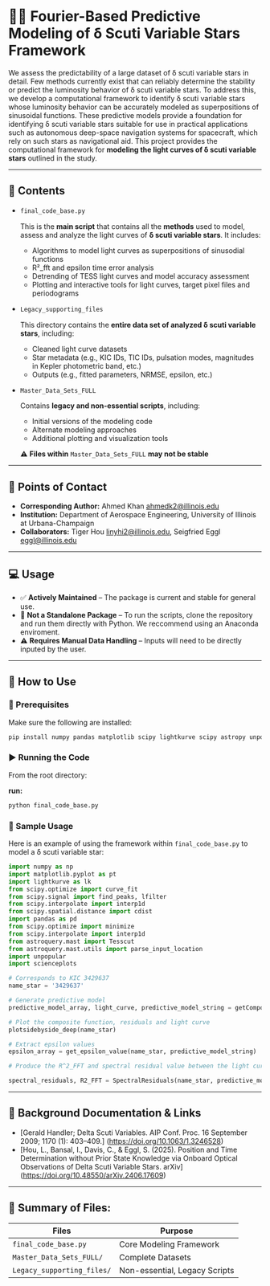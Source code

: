 # 🌠🔭 Fourier-Based Predictive Modeling of δ Scuti Variable Stars Framework

We assess the predictability of a large dataset of δ scuti variable stars in detail. Few methods currently exist that can reliably determine the stability or predict the luminosity behavior of δ scuti variable stars. To address this, we develop a computational framework to identify δ scuti variable stars whose luminosity behavior can be accurately modeled as superpositions of sinusoidal functions. These predictive models provide a foundation for identifying δ scuti variable stars suitable for use in practical applications such as autonomous deep-space navigation systems for spacecraft, which rely on such stars as navigational aid. This project provides the computational framework for **modeling the light curves of δ scuti variable stars** outlined in the study. 


---

## 📂 Contents

- ``` bash
  final_code_base.py
  ```
  This is the **main script** that contains all the **methods** used to model, assess and analyze the light curves of **δ scuti variable stars**. It includes:

  - Algorithms to model light curves as superpositions of sinusodial functions
  - R²_fft and epsilon time error analysis
  - Detrending of TESS light curves and model accuracy assessment 
  - Plotting and interactive tools for light curves, target pixel files and periodograms

- ``` bash
  Legacy_supporting_files
  ```
  This directory contains the **entire data set of analyzed δ scuti variable stars**, including:

  - Cleaned light curve datasets
  - Star metadata (e.g., KIC IDs, TIC IDs, pulsation modes, magnitudes in Kepler photometric band, etc.)
  - Outputs (e.g., fitted parameters, NRMSE, epsilon, etc.)

- ``` bash
  Master_Data_Sets_FULL
  ```
  Contains **legacy and non-essential scripts**, including:

  - Initial versions of the modeling code
  - Alternate modeling approaches
  - Additional plotting and visualization tools

  ⚠️ **Files within** `Master_Data_Sets_FULL` **may not be stable**

---

## 📧 Points of Contact

- **Corresponding Author:** Ahmed Khan  ahmedk2@illinois.edu
- **Institution:** Department of Aerospace Engineering, University of Illinois at Urbana-Champaign
- **Collaborators:** Tiger Hou  linyhi2@illinois.edu, Seigfried Eggl  eggl@illinois.edu

---

## 💻 Usage

- ✅ **Actively Maintained** – The package is current and stable for general use.
- 🚫  **Not a Standalone Package** – To run the scripts, clone the repository and run them directly with Python. We reccommend using an Anaconda enviroment. 
- ⚠️ **Requires Manual Data Handling** – Inputs will need to be directly inputed by the user.

---

## 🚀 How to Use

### 🔧 Prerequisites

Make sure the following are installed:

```bash
pip install numpy pandas matplotlib scipy lightkurve scipy astropy unpopular scienceplots astroquery 
```

### ▶️ Running the Code

From the root directory:

**run:**
```bash
python final_code_base.py
```

### 🌌 Sample Usage

Here is an example of using the framework within `final_code_base.py` to model a δ scuti variable star:

```python
import numpy as np
import matplotlib.pyplot as pt 
import lightkurve as lk 
from scipy.optimize import curve_fit
from scipy.signal import find_peaks, lfilter
from scipy.interpolate import interp1d
from scipy.spatial.distance import cdist
import pandas as pd
from scipy.optimize import minimize
from scipy.interpolate import interp1d
from astroquery.mast import Tesscut
from astroquery.mast.utils import parse_input_location
import unpopular
import scienceplots

# Corresponds to KIC 3429637
name_star = '3429637'

# Generate predictive model
predictive_model_array, light_curve, predictive_model_string = getCompositeSine2_deep(name_star) 

# Plot the composite function, residuals and light curve
plotsidebyside_deep(name_star)

# Extract epsilon values
epsilon_array = get_epsilon_value(name_star, predictive_model_string)

# Produce the R^2_FFT and spectral residual value between the light curve and the predictive model

spectral_residuals, R2_FFT = SpectralResiduals(name_star, predictive_model_string)

```

---

## 📜 Background Documentation & Links

- [Gerald Handler; Delta Scuti Variables. AIP Conf. Proc. 16 September 2009; 1170 (1): 403–409.] (https://doi.org/10.1063/1.3246528)
- [Hou, L., Bansal, I., Davis, C., & Eggl, S. (2025). Position and Time Determination without Prior State Knowledge via Onboard Optical Observations of Delta Scuti Variable Stars. arXiv] (https://doi.org/10.48550/arXiv.2406.17609)

---

## 📁 Summary of Files: 

| Files                      | Purpose                        |
| -------------------------- | ------------------------------ |
| `final_code_base.py`       | Core Modeling Framework        |
| `Master_Data_Sets_FULL/`   | Complete Datasets              |
| `Legacy_supporting_files/` | Non-essential, Legacy Scripts  |



